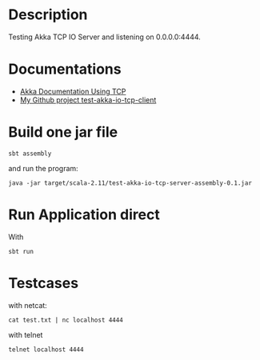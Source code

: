 # Description

Testing Akka TCP IO Server and listening on 0.0.0.0:4444.

# Documentations

* [Akka Documentation Using TCP](http://doc.akka.io/docs/akka/snapshot/scala/io-tcp.html)
* [My Github project test-akka-io-tcp-client](https://github.com/hstraub/test-akka-io-tcp-client)

# Build one jar file

```
sbt assembly
```

and run the program:
```
java -jar target/scala-2.11/test-akka-io-tcp-server-assembly-0.1.jar
```

# Run Application direct

With

```
sbt run
```

# Testcases

with netcat:

```
cat test.txt | nc localhost 4444
```

with telnet

```
telnet localhost 4444
```

